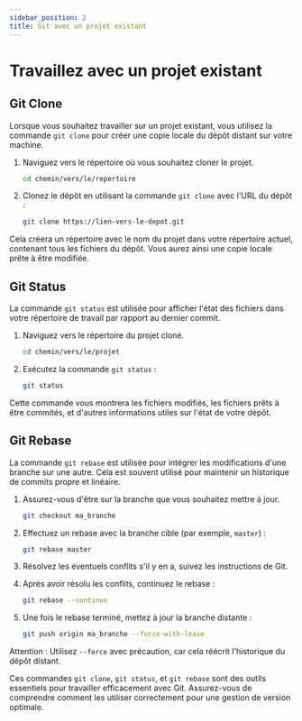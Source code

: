 ```yaml
---
sidebar_position: 2
title: Git avec un projet existant
---
```


# Travaillez avec un projet existant

## Git Clone

Lorsque vous souhaitez travailler sur un projet existant, vous utilisez la commande `git clone` pour créer une copie locale du dépôt distant sur votre machine.

1. Naviguez vers le répertoire où vous souhaitez cloner le projet.
   ```bash
   cd chemin/vers/le/repertoire
   ```

2. Clonez le dépôt en utilisant la commande `git clone` avec l'URL du dépôt :
   ```bash
   git clone https://lien-vers-le-depot.git
   ```

Cela créera un répertoire avec le nom du projet dans votre répertoire actuel, contenant tous les fichiers du dépôt. Vous aurez ainsi une copie locale prête à être modifiée.

## Git Status

La commande `git status` est utilisée pour afficher l'état des fichiers dans votre répertoire de travail par rapport au dernier commit.

1. Naviguez vers le répertoire du projet cloné.
   ```bash
   cd chemin/vers/le/projet
   ```

2. Exécutez la commande `git status` :
   ```bash
   git status
   ```

Cette commande vous montrera les fichiers modifiés, les fichiers prêts à être commités, et d'autres informations utiles sur l'état de votre dépôt.

## Git Rebase

La commande `git rebase` est utilisée pour intégrer les modifications d'une branche sur une autre. Cela est souvent utilisé pour maintenir un historique de commits propre et linéaire.

1. Assurez-vous d'être sur la branche que vous souhaitez mettre à jour.
   ```bash
   git checkout ma_branche
   ```

2. Effectuez un rebase avec la branche cible (par exemple, `master`) :
   ```bash
   git rebase master
   ```

3. Résolvez les éventuels conflits s'il y en a, suivez les instructions de Git.

4. Après avoir résolu les conflits, continuez le rebase :
   ```bash
   git rebase --continue
   ```

5. Une fois le rebase terminé, mettez à jour la branche distante :
   ```bash
   git push origin ma_branche --force-with-lease
   ```

Attention : Utilisez `--force` avec précaution, car cela réécrit l'historique du dépôt distant.

Ces commandes `git clone`, `git status`, et `git rebase` sont des outils essentiels pour travailler efficacement avec Git. Assurez-vous de comprendre comment les utiliser correctement pour une gestion de version optimale.